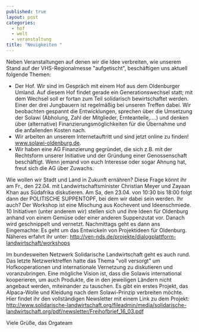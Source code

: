 ```yaml
---
published: true
layout: post
categories: 
  - hof
  - welt
  - veranstaltung
title: "Neuigkeiten "
---
```


Neben Veranstaltungen auf denen wir die Idee verbreiten, wie unserem Stand auf der VHS-Regionalmesse "aufgetischt", beschäftigen uns aktuell folgende Themen:

* Der Hof. Wir sind im Gespräch mit einem Hof aus dem Oldenburger Umland. Auf diesem Hof findet gerade ein Generationswechsel statt; mit dem Wechsel soll er fortan zum Teil solidarisch bewirtschaftet werden. Einer der drei Jungbauern ist regelmäßig bei unseren Treffen dabei. Wir beobachten gespannt die Entwicklungen, sprechen über die Umsetzung der Solawi (Abholung, Zahl der Mitglieder, Ernteanteile,....) und denken über (alternative) Finanzierungsmöglichkeiten für die Übernahme und die anfallenden Kosten nach.
* Wir arbeiten an unserem Internetauftritt und sind jetzt online zu finden! www.solawi-oldenburg.de.
* Wir haben eine AG Finanzierung gegründet, die sich z.B. mit der Rechtsform unserer Initiative und der Gründung einer Genossenschaft beschäftigt. Wenn jemand von euch Interesse oder sogar Ahnung hat, freut sich die AG über Zuwachs.

Wie wollen wir Stadt und Land in Zukunft ernähren?
Diese Frage könnt ihr am Fr., den 22.04. mit Landwirtschaftsminister Christian Meyer und Zayaan Khan aus Südafrika diskutieren.
Am Sa, den 23.04. von 10:30 bis 18:00 folgt dann der POLITISCHE SUPPENTOPF, bei dem wir dabei sein werden. Ihr auch? Der Workshop ist eine Mischung aus Kochevent und Ideenschmiede. 10 Initiativen (unter anderem wir) stellen sich und ihre Ideen für Oldenburg anhand von einem Gemüse oder einer anderen Suppenzutat vor. Danach wird geschnippelt und vernetzt. Nachmittags geht es dann ans Eingemachte: Es geht um das Entwickeln von Projektideen für Oldenburg.
Näheres erfahrt ihr unter: http://ven-nds.de/projekte/dialogplattform-landwirtschaft/workshops

Im bundesweiten Netzwerk Solidarische Landwirtschaft geht es auch rund. Das letzte Netzwerktreffen hatte das Thema "voll versorgt" um Hofkooperationen und internationale Vernetzung zu diskutieren und voranzubringen. Eine mögliche Vision ist, dass die Solawis international kooperieren, um auch Produkte, die in den jeweiligen Ländern nicht angebaut werden, miteinander zu tauschen. Es gibt ein erstes Projekt, das Alpaca-Wolle und Kleidung nach dem Solawi-Prinzip verbreiten möchte.
Hier findet ihr den vollständigen Newsletter mit einem Link zu dem Projekt: http://www.solidarische-landwirtschaft.org/fileadmin/media/solidarische-landwirtschaft.org/pdf/newsletter/Freihofbrief_16_03.pdf

Viele Grüße,
das Orgateam